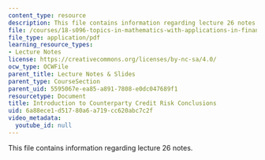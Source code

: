 ```yaml
---
content_type: resource
description: This file contains information regarding lecture 26 notes.
file: /courses/18-s096-topics-in-mathematics-with-applications-in-finance-fall-2013/6a88ece1d51780a6a719cc620abc7c2f_MIT18_S096F13_lecnote26.pdf
file_type: application/pdf
learning_resource_types:
- Lecture Notes
license: https://creativecommons.org/licenses/by-nc-sa/4.0/
ocw_type: OCWFile
parent_title: Lecture Notes & Slides
parent_type: CourseSection
parent_uid: 5595067e-ea85-a891-7808-e0dc047689f1
resourcetype: Document
title: Introduction to Counterparty Credit Risk Conclusions
uid: 6a88ece1-d517-80a6-a719-cc620abc7c2f
video_metadata:
  youtube_id: null
---
```

This file contains information regarding lecture 26 notes.